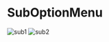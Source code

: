 # SubOptionMenu
![sub1](https://user-images.githubusercontent.com/87475295/132090754-6912b301-18a6-4467-a6a5-76297b7fbf5c.jpeg)
![sub2](https://user-images.githubusercontent.com/87475295/132090756-ad78ecb1-1bb4-49b3-978d-7c8ef3450c4a.jpeg)

